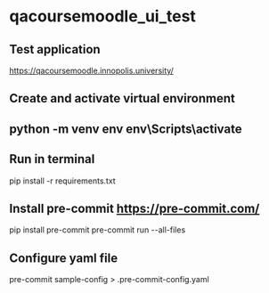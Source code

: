 # qacoursemoodle_ui_test
Test application
---
https://qacoursemoodle.innopolis.university/

Create and activate virtual environment
---
python -m venv env
env\Scripts\activate
---

Run in terminal
---
pip install -r requirements.txt

Install pre-commit https://pre-commit.com/
---
pip install pre-commit
pre-commit run --all-files

Configure yaml file
---
pre-commit sample-config > .pre-commit-config.yaml
